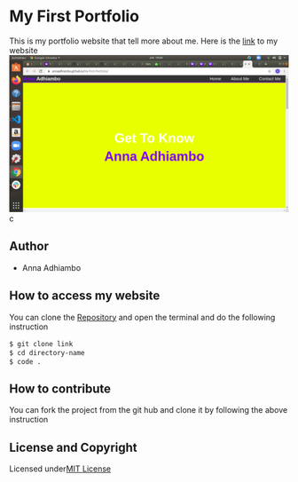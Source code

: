 # My First Portfolio
This is my portfolio website that tell more about me.
Here is the [link](https://annaadhiambo.github.io/My-First-Portfolio/) to my website
![Screenshot](Screenshot.png)c
## Author
* Anna Adhiambo
## How to access my website
You can clone the [Repository](https://github.com/annaadhiambo/My-First-Portfolio.git) and open the terminal and do the following instruction
```
$ git clone link
$ cd directory-name
$ code .
```
## How to contribute
You can fork the project from the git hub and clone it by following the above instruction
## License and Copyright
Licensed under[MIT License](LICENSE)
